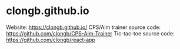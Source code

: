 # clongb.github.io
Website: https://clongb.github.io/
CPS/Aim trainer source code: https://github.com/clongb/CPS-Aim-Trainer
Tic-tac-toe source code: https://github.com/clongb/react-app

